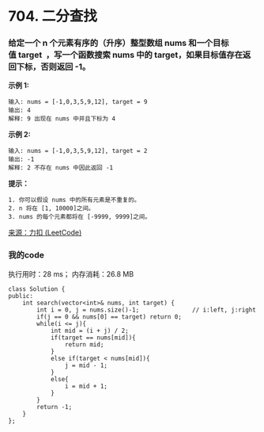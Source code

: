 # 704. 二分查找
### 给定一个 n 个元素有序的（升序）整型数组 nums 和一个目标值 target  ，写一个函数搜索 nums 中的 target，如果目标值存在返回下标，否则返回 -1。

**示例 1:**
```
输入: nums = [-1,0,3,5,9,12], target = 9
输出: 4
解释: 9 出现在 nums 中并且下标为 4
```

**示例 2:**
```
输入: nums = [-1,0,3,5,9,12], target = 2
输出: -1
解释: 2 不存在 nums 中因此返回 -1
```

**提示：**
```
1. 你可以假设 nums 中的所有元素是不重复的。
2. n 将在 [1, 10000]之间。
3. nums 的每个元素都将在 [-9999, 9999]之间。
```

[来源：力扣 (LeetCode)](https://leetcode-cn.com/problems/binary-search)

### 我的code
执行用时：28 ms； 内存消耗：26.8 MB
```
class Solution {
public:
    int search(vector<int>& nums, int target) {
        int i = 0, j = nums.size()-1;               // i:left, j:right
        if(j == 0 && nums[0] == target) return 0;
        while(i <= j){
            int mid = (i + j) / 2;
            if(target == nums[mid]){
                return mid;
            }
            else if(target < nums[mid]){
                j = mid - 1;
            }
            else{
                i = mid + 1;
            }
        }
        return -1;
    }
};
```


